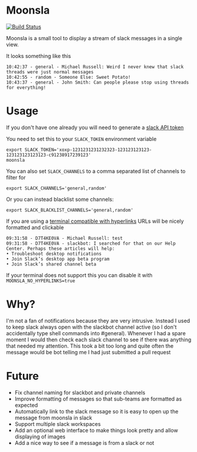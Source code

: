 # Moonsla

[![Build Status](https://travis-ci.org/Crazybus/moonsla.svg?branch=master)](https://travis-ci.org/Crazybus/moonsla)

Moonsla is a small tool to display a stream of slack messages in a single view.

It looks something like this

```
10:42:37 - general - Michael Russell: Weird I never knew that slack threads were just normal messages
10:42:55 - random - Someone Else: Sweet Potato!
10:43:37 - general - John Smith: Can people please stop using threads for everything!
```

# Usage

If you don't have one already you will need to generate a [slack API token](https://api.slack.com/custom-integrations/legacy-tokens)

You need to set this to your `SLACK_TOKEN` environment variable
```
export SLACK_TOKEN='xoxp-1231231231232323-123123123123-123123123123123-c91238917239123'
moonsla
```

You can also set `SLACK_CHANNELS` to a comma separated list of channels to filter for
```
export SLACK_CHANNELS='general,random'
```

Or you can instead blacklist some channels:
```
export SLACK_BLACKLIST_CHANNELS='general,random'
```

If you are using a [terminal compatible with hyperlinks](https://gist.github.com/egmontkob/eb114294efbcd5adb1944c9f3cb5feda) URLs will be nicely formatted and clickable

```
09:31:58 - D7T4KE0VA - Michael Russell: test
09:31:58 - D7T4KE0VA - slackbot: I searched for that on our Help Center. Perhaps these articles will help:
• Troubleshoot desktop notifications
• Join Slack’s desktop app beta program
• Join Slack’s shared channel beta
```

If your terminal does not support this you can disable it with `MOONSLA_NO_HYPERLINKS=true`

# Why?

I'm not a fan of notifications because they are very intrusive. Instead I used to keep slack always open with the slackbot channel active (so I don't accidentally type shell commands into #general). Whenever I had a spare moment I would then check each slack channel to see if there was anything that needed my attention. This took a bit too long and quite often the message would be bot telling me I had just submitted a pull request

# Future

* Fix channel naming for slackbot and private channels
* Improve formatting of messages so that sub-teams are formatted as expected
* Automatically link to the slack message so it is easy to open up the message from moonsla in slack
* Support multiple slack workspaces
* Add an optional web interface to make things look pretty and allow displaying of images
* Add a nice way to see if a message is from a slack or not
